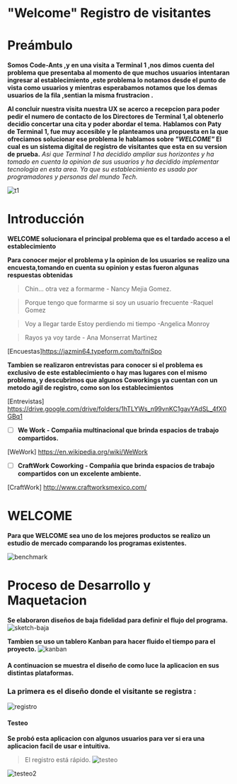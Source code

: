 # "Welcome" Registro de visitantes 

# Preámbulo

**Somos Code-Ants ,y en una visita a Terminal 1 ,nos dimos cuenta del problema que presentaba al momento de que muchos usuarios intentaran ingresar al establecimiento ,este problema lo notamos desde el punto de vista como usuarios y mientras esperabamos notamos que los demas usuarios de la fila ,sentian la misma frustracion .**

**Al concluir nuestra visita nuestra UX se acerco a  recepcion para poder pedir el numero  de contacto de los Directores de Terminal 1,al obtenerlo decidio concertar una cita  y poder abordar el tema.**
**Hablamos con Paty  de Terminal 1, fue muy accesible y le planteamos  una propuesta en la que ofreciamos solucionar ese problema le hablamos sobre _"WELCOME"_
El cual es un sistema digital de registro de visitantes que esta en su version de prueba.**
_Asi que Terminal 1 ha decidido ampliar sus horizontes y ha tomado en cuenta la opinion de sus usuarios y ha decidido implementar tecnologia en esta area.
Ya que su establecimiento es usado por programadores   y personas del mundo Tech._




 ![t1](imagenes/t1_opt.png)

# Introducción
**WELCOME solucionara el principal problema que es el tardado acceso a el establecimiento**

**Para conocer mejor  el problema y la opinion de los usuarios se realizo una encuesta,tomando en cuenta su opinion y estas fueron algunas respuestas obtenidas**
 > Chin... otra vez a formarme - Nancy Mejia Gomez.


> Porque tengo que formarme si soy un usuario frecuente -Raquel Gomez

>Voy a llegar tarde
>Estoy perdiendo mi tiempo -Angelica Monroy

>Rayos ya voy tarde - Ana Monserrat Martinez


[Encuestas]https://jazmin64.typeform.com/to/fniSpo


**Tambien se realizaron entrevistas  para conocer si el problema es exclusivo de este establecimiento o hay mas lugares con el mismo problema, y descubrimos que algunos Coworkings ya cuentan con un metodo agil de registro, como son  los establecimientos**


[Entrevistas]
https://drive.google.com/drive/folders/1hTLYWs_n99vnKC1gavYAdSL_4fX0GBq1


- [ ] **We Work - Compañia multinacional  que brinda espacios de trabajo compartidos.**

[WeWork]
https://en.wikipedia.org/wiki/WeWork

- [ ] **CraftWork Coworking - Compañia que  brinda espacios de trabajo compartidos con un excelente ambiente.**

[CraftWork]
http://www.craftworksmexico.com/



#  WELCOME 
 **Para que WELCOME  sea uno de los mejores productos se realizo un estudio de mercado comparando los programas existentes.**





 
![benchmark](imagenes/benchmark2_opt.png)





# Proceso de Desarrollo y Maquetacion 
**Se elaboraron diseños de baja fidelidad para definir el flujo del programa.**
 ![sketch-baja](imagenes/sketch-baja.gif)




**Tambien se uso un tablero Kanban para hacer fluido el tiempo para el proyecto.**
![kanban](imagenes/kanban.gif)

#### A continuacion se muestra el diseño de como luce la aplicacion en sus distintas plataformas.





 ### La primera es el diseño donde el visitante se registra :

 ![registro](imagenes/registro-ipad-.gif)




 #### Testeo 
 **Se probó esta aplicacion con algunos usuarios para ver si era una aplicacion facil de usar e intuitiva.**

 >El registro está rápido.
 ![testeo](imagenes/testeo1.gif)


 ![testeo2](imagenes/testeo2.gif)


 